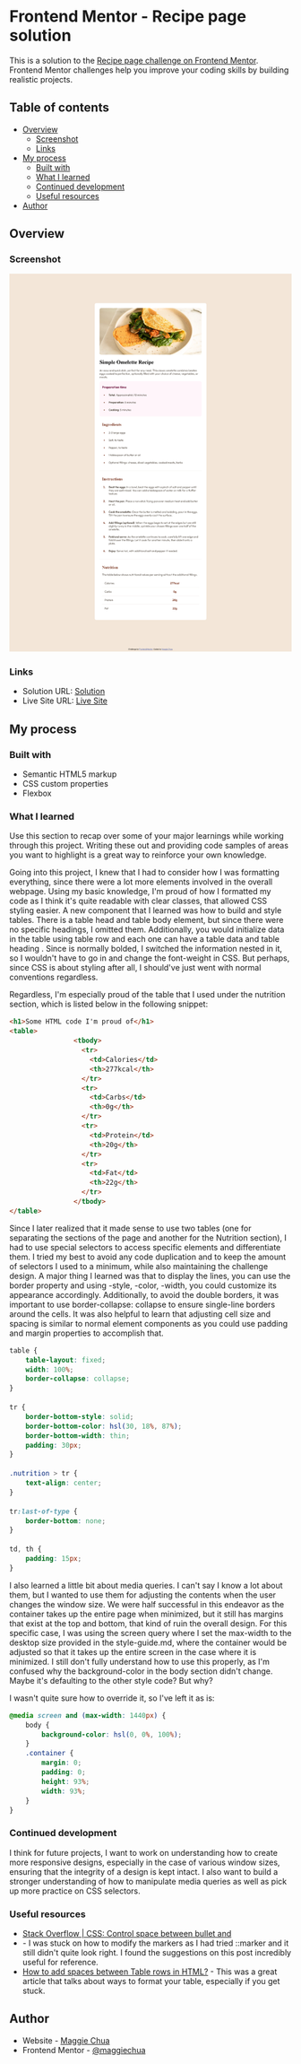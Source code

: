 # Frontend Mentor - Recipe page solution

This is a solution to the [Recipe page challenge on Frontend Mentor](https://www.frontendmentor.io/challenges/recipe-page-KiTsR8QQKm). Frontend Mentor challenges help you improve your coding skills by building realistic projects. 

## Table of contents

- [Overview](#overview)
  - [Screenshot](#screenshot)
  - [Links](#links)
- [My process](#my-process)
  - [Built with](#built-with)
  - [What I learned](#what-i-learned)
  - [Continued development](#continued-development)
  - [Useful resources](#useful-resources)
- [Author](#author)

## Overview

### Screenshot

![My Recipe Webpage Project](./recipeWebpageSS.png)

### Links

- Solution URL: [Solution](https://www.frontendmentor.io/solutions/recipe-webpage-built-using-html-css-mDVzrrwy_H)
- Live Site URL: [Live Site](https://maggiechua.github.io/maggiechua-fdMentorProjects/)

## My process

### Built with

- Semantic HTML5 markup
- CSS custom properties
- Flexbox

### What I learned

Use this section to recap over some of your major learnings while working through this project. Writing these out and providing code samples of areas you want to highlight is a great way to reinforce your own knowledge.

Going into this project, I knew that I had to consider how I was formatting everything, since there were a lot more elements involved in the overall webpage. Using my basic knowledge, I'm proud of how I formatted my code as I think it's quite readable with clear classes, that allowed CSS styling easier. A new component that I learned was how to build and style tables. There is a table head <thead> and table body <tbody> element, but since there were no specific headings, I omitted them. Additionally, you would initialize data in the table using table row <tr> and each one can have a table data <td> and table heading <th>. Since <th> is normally bolded, I switched the information nested in it, so I wouldn't have to go in and change the font-weight in CSS. But perhaps, since CSS is about styling after all, I should've just went with normal conventions regardless. 

Regardless, I'm especially proud of the table that I used under the nutrition section, which is listed below in the following snippet: 
```html
<h1>Some HTML code I'm proud of</h1>
<table>
                <tbody>
                  <tr>
                    <td>Calories</td>
                    <th>277kcal</th>
                  </tr>
                  <tr>
                    <td>Carbs</td>
                    <th>0g</th>
                  </tr>
                  <tr>
                    <td>Protein</td>
                    <th>20g</th>
                  </tr>
                  <tr>
                    <td>Fat</td>
                    <th>22g</th>
                  </tr>
                </tbody>
</table>
```
Since I later realized that it made sense to use two tables (one for separating the sections of the page and another for the Nutrition section), I had to use special selectors to access specific elements and differentiate them. I tried my best to avoid any code duplication and to keep the amount of selectors I used to a minimum, while also maintaining the challenge design. A major thing I learned was that to display the lines, you can use the border property and using -style, -color, -width, you could customize its appearance accordingly. Additionally, to avoid the double borders, it was important to use border-collapse: collapse to ensure single-line borders around the cells. It was also helpful to learn that adjusting cell size and spacing is similar to normal element components as you could use padding and margin properties to accomplish that. 

```css
table {
    table-layout: fixed;
    width: 100%;
    border-collapse: collapse;
}

tr {
    border-bottom-style: solid;
    border-bottom-color: hsl(30, 18%, 87%);
    border-bottom-width: thin;
    padding: 30px;
}

.nutrition > tr {
    text-align: center;
}

tr:last-of-type {
    border-bottom: none;
}

td, th {
    padding: 15px;
}
```
I also learned a little bit about media queries. I can't say I know a lot about them, but I wanted to use them for adjusting the contents when the user changes the window size. We were half successful in this endeavor as the container takes up the entire page when minimized, but it still has margins that exist at the top and bottom, that kind of ruin the overall design. For this specific case, I was using the screen query where I set the max-width to the desktop size provided in the style-guide.md, where the container would be adjusted so that it takes up the entire screen in the case where it is minimized. I still don't fully understand how to use this properly, as I'm confused why the background-color in the body section didn't change. Maybe it's defaulting to the other style code? But why? 

I wasn't quite sure how to override it, so I've left it as is:

```css
@media screen and (max-width: 1440px) {
    body {
        background-color: hsl(0, 0%, 100%);
    }
    .container {
        margin: 0;
        padding: 0;
        height: 93%;
        width: 93%;
    }
}
```

### Continued development

I think for future projects, I want to work on understanding how to create more responsive designs, especially in the case of various window sizes, ensuring that the integrity of a design is kept intact. I also want to build a stronger understanding of how to manipulate media queries as well as pick up more practice on CSS selectors. 

### Useful resources

- [Stack Overflow | CSS: Control space between bullet and <li>](https://stackoverflow.com/questions/4373046/css-control-space-between-bullet-and-li) - I was stuck on how to modify the markers as I had tried ::marker and it still didn't quite look right. I found the suggestions on this post incredibly useful for reference. 
- [How to add spaces between Table rows in HTML?](https://www.keentodesign.com.au/how-to-add-spaces-between-table-rows-in-html/) - This was a great article that talks about ways to format your table, especially if you get stuck. 

## Author

- Website - [Maggie Chua](https://maggiechua.github.io/maggiechua-fdMentorProjects/)
- Frontend Mentor - [@maggiechua](https://www.frontendmentor.io/profile/maggiechua)
